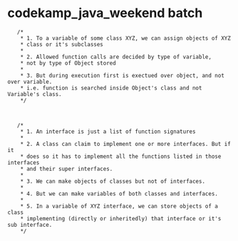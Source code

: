 # codekamp_java_weekend batch


       /*
        * 1. To a variable of some class XYZ, we can assign objects of XYZ
        * class or it's subclasses
        *
        * 2. Allowed function calls are decided by type of variable,
        * not by type of Object stored
        *
        * 3. But during execution first is exectued over object, and not over variable.
        * i.e. function is searched inside Object's class and not Variable's class.
        */



       /*
        * 1. An interface is just a list of function signatures
        *
        * 2. A class can claim to implement one or more interfaces. But if it
        * does so it has to implement all the functions listed in those interfaces
        * and their super interfaces.
        *
        * 3. We can make objects of classes but not of interfaces.
        *
        * 4. But we can make variables of both classes and interfaces.
        *
        * 5. In a variable of XYZ interface, we can store objects of a class
        * implementing (directly or inheritedly) that interface or it's sub interface.
        */
